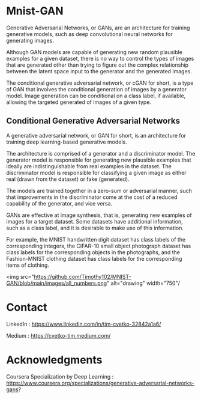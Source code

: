 # Mnist-GAN

Generative Adversarial Networks, or GANs, are an architecture for training generative models, such as deep convolutional neural networks for generating images.

Although GAN models are capable of generating new random plausible examples for a given dataset, there is no way to control the types of images that are generated other than trying to figure out the complex relationship between the latent space input to the generator and the generated images.

The conditional generative adversarial network, or cGAN for short, is a type of GAN that involves the conditional generation of images by a generator model. Image generation can be conditional on a class label, if available, allowing the targeted generated of images of a given type.

## Conditional Generative Adversarial Networks
A generative adversarial network, or GAN for short, is an architecture for training deep learning-based generative models.

The architecture is comprised of a generator and a discriminator model. The generator model is responsible for generating new plausible examples that ideally are indistinguishable from real examples in the dataset. The discriminator model is responsible for classifying a given image as either real (drawn from the dataset) or fake (generated).

The models are trained together in a zero-sum or adversarial manner, such that improvements in the discriminator come at the cost of a reduced capability of the generator, and vice versa.

GANs are effective at image synthesis, that is, generating new examples of images for a target dataset. Some datasets have additional information, such as a class label, and it is desirable to make use of this information.

For example, the MNIST handwritten digit dataset has class labels of the corresponding integers, the CIFAR-10 small object photograph dataset has class labels for the corresponding objects in the photographs, and the Fashion-MNIST clothing dataset has class labels for the corresponding items of clothing.

<img src="https://github.com/Timothy102/MNIST-GAN/blob/main/images/all_numbers.png" alt="drawing" width="750"/
>

# Contact

LinkedIn : https://www.linkedin.com/in/tim-cvetko-32842a1a6/

Medium : https://cvetko-tim.medium.com/

# Acknowledgments

Coursera Specialization by Deep Learning : https://www.coursera.org/specializations/generative-adversarial-networks-gans?

